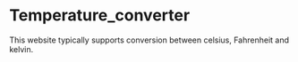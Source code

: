 # Temperature_converter
This website typically supports conversion between celsius, Fahrenheit and kelvin.
